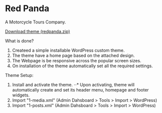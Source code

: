 # Red Panda
A Motorcycle Tours Company.

[Download theme (redpanda.zip)](https://github.com/bhushan3/redpanda/raw/master/redpanda.zip)

What is done?
1. Createed a simple installable WordPress custom theme.
2. The theme have a home page based on the attached design.
3. The Webpage is be responsive across the popular screen sizes.
4. On installation of the theme automatically set all the required settings.

Theme Setup:
1. Install and activate the theme.
⋅⋅* Upon activating, theme will automatically create and set its header menu, homepage and footer widgets.
2. Import "1-media.xml" (Admin Dahsboard > Tools > Import > WordPress)
3. Import "1-posts.xml" (Admin Dahsboard > Tools > Import > WordPress)
